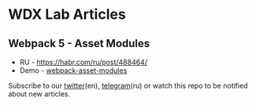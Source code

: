 # WDX Lab Articles

## Webpack 5 - Asset Modules

- RU - https://habr.com/ru/post/488464/
- Demo - [webpack-asset-modules](webpack-asset-modules)

Subscribe to our [twitter](https://twitter.com/wdxlab)(en), [telegram](https://t.me/wdxlab)(ru) or watch this repo to be notified about new articles. 
